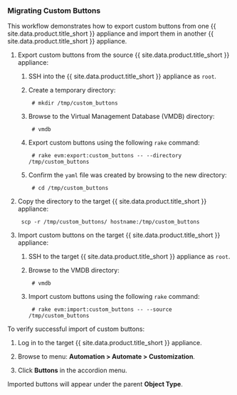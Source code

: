 ### Migrating Custom Buttons

This workflow demonstrates how to export custom buttons from one {{ site.data.product.title_short }} appliance and import them in another {{ site.data.product.title_short }} appliance.

1. Export custom buttons from the source {{ site.data.product.title_short }} appliance:

    1. SSH into the {{ site.data.product.title_short }} appliance as `root`.

    2. Create a temporary directory:

            # mkdir /tmp/custom_buttons

    3. Browse to the Virtual Management Database (VMDB) directory:

            # vmdb

    4. Export custom buttons using the following `rake` command:

            # rake evm:export:custom_buttons -- --directory /tmp/custom_buttons

    5. Confirm the `yaml` file was created by browsing to the new directory:

            # cd /tmp/custom_buttons

2. Copy the directory to the target {{ site.data.product.title_short }} appliance:

        scp -r /tmp/custom_buttons/ hostname:/tmp/custom_buttons

3. Import custom buttons on the target {{ site.data.product.title_short }} appliance:

    1. SSH to the target {{ site.data.product.title_short }} appliance as `root`.

    2. Browse to the VMDB directory:

            # vmdb

    3. Import custom buttons using the following `rake` command:

            # rake evm:import:custom_buttons -- --source /tmp/custom_buttons

To verify successful import of custom buttons:

1. Log in to the target {{ site.data.product.title_short }} appliance.

2. Browse to menu: **Automation > Automate > Customization**.

3. Click **Buttons** in the accordion menu.

Imported buttons will appear under the parent **Object Type**.
